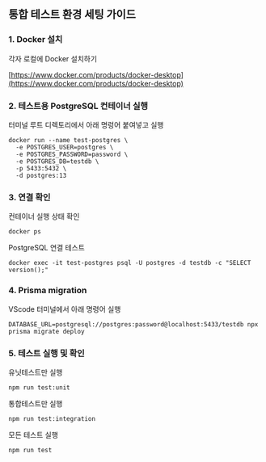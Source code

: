 ## 통합 테스트 환경 세팅 가이드

### 1. Docker 설치

각자 로컬에 Docker 설치하기

[https://www.docker.com/products/docker-desktop](https://www.docker.com/products/docker-desktop)

### 2. 테스트용 PostgreSQL 컨테이너 실행

터미널 루트 디렉토리에서 아래 명렁어 붙여넣고 실행

```
docker run --name test-postgres \
  -e POSTGRES_USER=postgres \
  -e POSTGRES_PASSWORD=password \
  -e POSTGRES_DB=testdb \
  -p 5433:5432 \
  -d postgres:13
```

### 3. 연결 확인

컨테이너 실행 상태 확인

```
docker ps
```

PostgreSQL 연결 테스트

```
docker exec -it test-postgres psql -U postgres -d testdb -c "SELECT version();"
```

### 4. Prisma migration

VScode 터미널에서 아래 명령어 실행

```
DATABASE_URL=postgresql://postgres:password@localhost:5433/testdb npx prisma migrate deploy
```

### 5. 테스트 실행 및 확인

유닛테스트만 실행

```
npm run test:unit
```

통합테스트만 실행

```
npm run test:integration
```

모든 테스트 실행

```
npm run test
```
